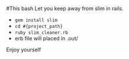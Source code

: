 #This bash Let you keep away from slim in rails.

- `gem install slim`
- `cd #{project_path}`
- `ruby slim_cleaner.rb`
-  erb file will placed in .out/

Enjoy yourself
